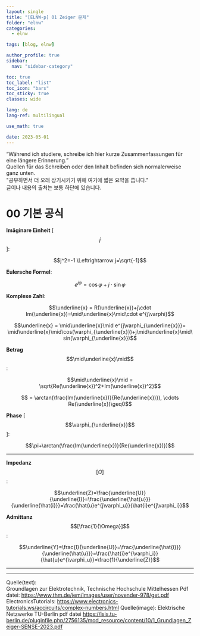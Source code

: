 ```yaml
---
layout: single
title: "[ELNW-p] 01 Zeiger 문제"
folder: "elnw"
categories:
  - elnw

tags: [blog, elnw]

author_profile: true
sidebar:
  nav: "sidebar-category"

toc: true
toc_label: "list"
toc_icon: "bars"
toc_sticky: true
classes: wide

lang: de
lang-ref: multilingual

use_math: true

date: 2023-05-01
---
```


<div class="notice">
“Während ich studiere, schreibe ich hier kurze Zusammenfassungen für eine längere Erinnerung.”<br>
Quellen für das Schreiben oder den Inhalt befinden sich normalerweise ganz unten.<br>
"공부하면서 더 오래 상기시키기 위해 여기에 짧은 요약을 씁니다."<br>
글이나 내용의 출처는 보통 하단에 있습니다.<br>
</div>

# 00 기본 공식

**Imäginare Einheit** [ $$j$$ ]:

$$j^2=-1 \Leftrightarrow j=\sqrt{-1}$$

**Eulersche Formel**:

$$e^{j \varphi} = \cos{\varphi}+j\cdot\sin{\varphi}$$

**Komplexe Zahl**:

$$\underline{x} = R(\underline{x})+j\cdot Im(\underline{x})=\mid\underline{x}\mid\cdot e^{j\varphi}$$

$$\underline{x} = \mid\underline{x}\mid e^{j\varphi_{\underline{x}}}= \mid\underline{x}\mid\cos(\varphi_{\underline{x}})+j\mid\underline{x}\mid\sin(\varphi_{\underline{x}})$$

**Betrag** $$\mid\underline{x}\mid$$:

$$\mid\underline{x}\mid = \sqrt{Re(\underline{x})^2+Im(\underline{x})^2}$$

$$ = \arctan(\frac{Im(\underline{x})}{Re(\underline{x})}), \cdots Re(\underline{x})\geq0$$

**Phase** [ $$\varphi_{\underline{x}}$$ ]:

$$\pi+\arctan(\frac{Im(\underline{x})}{Re(\underline{x})})$$

---

**Impedanz** $$[\Omega]$$:

$$\underline{Z}=\frac{\underline{U}}{\underline{I}}=\frac{\underline{\hat{u}}}{\underline{\hat{i}}}=\frac{\hat{u}e^{j\varphi_u}}{\hat{i}e^{j\varphi_i}}$$

**Admittanz** $$[\frac{1}{\Omega}]$$:

$$\underline{Y}=\frac{I}{\underline{U}}=\frac{\underline{\hat{i}}}{\underline{\hat{u}}}=\frac{\hat{i}e^{\varphi_i}}{\hat{u}e^{\varphi_u}}=\frac{1}{\underline{Z}}$$

---

---

Quelle(text):  
Groundlagen zur Elektrotechnik, Technische Hochschule Mittelhessen Pdf datei: <https://www.thm.de/iem/images/user/novender-978/get.pdf>  
ElectronicsTutorials: <https://www.electronics-tutorials.ws/accircuits/complex-numbers.html>
Quelle(image): Elektrische Netzwerke TU-Berlin pdf datei
<https://isis.tu-berlin.de/pluginfile.php/2756135/mod_resource/content/10/1_Grundlagen_Zeiger-SENSE-2023.pdf>

<!-- &nbsp; 1칸 띄어쓰기 -->
<!-- &ensp; 2칸 띄어쓰기 -->
<!-- &emsp; 3칸 띄어쓰기 -->
